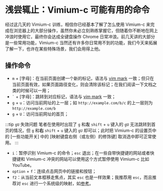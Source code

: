 # 浅尝辄止：Vimium-c 可能有用的命令

经过这几天的 Vimium-c 训练，相信你已经基本了解了怎么使用 Vimium-c 来完成在浏览器上的大部分操作，虽然你未必立刻熟练掌握它，但随着你不断地在网上冲浪时使用它，最终你会达成全键盘操作 Chrome 日常冲浪。前几天讲的大部分是一些常用功能，Vimium-c 当然还有许多你日常用不到的功能，我们今天来拓展了解一下，也许在某些特殊场景，我们会用得上他。

## 操作命令

- `m` + [字母]：在当前页面创建一个新的标记，语法与 [vim mark](../vim/day-11.md#标记定位) 一致；但只在当前页面有效，如果页面路径变化，则会清除该标记；在我们阅读一下文档之类的时候可以一用；
- `` ` `` + [字母]：跳转到对应标记，语法与 [vim mark](../vim/day-11.md#标记定位) 一致；
- `g` + `u`：访问当前网址的上一层；如 `http://example.com/b/c` 的上一层则为 `http://example.com/b`
- `g` + `U`：访问当前网址的首页；
 
:::tip `gU` 失效问题
笔者在使用时出现了 `g` 和**左** `shift` + `u` 键入的 `gU` 无法跳转到首页的情况，但 `g` 和**右** `shift` + `u` 键入的 `gU` 却可以；此时把 Vimium-c 的设置页中的 [一些功能开关] 中的 [映射键盘右侧（或左侧）的修饰键] 取消选中即可正常使用。
:::

- `i`：暂停识别 Vimium-c 的命令；`esc` 退出；在一些自带快捷键的网站或者快捷键和 Vimium-c 冲突的网站可以使用这个方式暂停使用 Vimium-c 比如 YouTube。
- `option` + `f`：连续点击网页中的链接和按钮；
- `f2`：从当前文本框移走焦点，其实 `esc` 也是一样效果；我推荐用 `esc`，而且推荐对 `esc` 进行一个系统级的映射，如[参考](../keybinding.md#全局)。
 